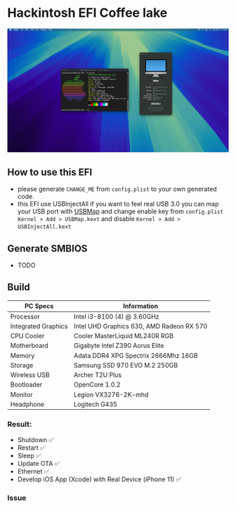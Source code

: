 # Hackintosh EFI Coffee lake

![alt text](https://github.com/Mozoou/Coffee-Lake-Hackintosh/blob/master/info.png)

## How to use this EFI

- please generate `CHANGE_ME` from `config.plist` to your own generated code.
- this EFI use USBInjectAll if you want to feel real USB 3.0 you can map your USB port with [USBMap](https://github.com/corpnewt/USBMap) and change enable key from `config.plist` `Kernel > Add > USBMap.kext` and disable `Kernel > Add > USBInjectAll.kext`

## Generate SMBIOS
- TODO

## Build

| PC Specs            | Information                               |
| ------------------- | ----------------------------------------- |
| Processor           | Intel i3-8100 (4) @ 3.60GHz               |
| Integrated Graphics | Intel UHD Graphics 630, AMD Radeon RX 570 |
| CPU Cooler          | Cooler MasterLiquid ML240R RGB            |
| Motherboard         | Gigabyte Intel Z390 Aorus Elite           |
| Memory              | Adata DDR4 XPG Spectrix 2666Mhz 16GB      |
| Storage             | Samsung SSD 970 EVO M.2 250GB             |
| Wireless USB        | Archer T2U Plus                           |
| Bootloader          | OpenCore 1.0.2                            |
| Monitor             | Legion VX3276-2K-mhd                      |
| Headphone           | Logitech G435                             |

### Result:

- Shutdown ✅
- Restart ✅
- Sleep ✅
- Update OTA ✅
- Ethernet ✅
- Develop iOS App (Xcode) with Real Device (iPhone 11) ✅

### Issue

<!-- - Build in Wi-Fi Aorus Master ❌ -->